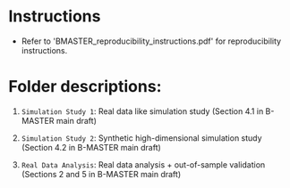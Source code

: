 # Instructions

- Refer to 'BMASTER_reproducibility_instructions.pdf' for reproducibility instructions.

# Folder descriptions:

1. `Simulation Study 1`: Real data like simulation study (Section 4.1 in B-MASTER main draft)

2. `Simulation Study 2`: Synthetic high-dimensional simulation study (Section 4.2 in B-MASTER main draft)

3. `Real Data Analysis`: Real data analysis + out-of-sample validation (Sections 2 and 5 in B-MASTER main draft)



